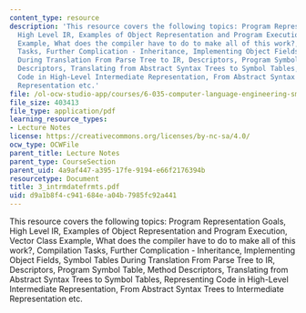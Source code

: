 ```yaml
---
content_type: resource
description: 'This resource covers the following topics: Program Representation Goals,
  High Level IR, Examples of Object Representation and Program Execution, Vector Class
  Example, What does the compiler have to do to make all of this work?, Compilation
  Tasks, Further Complication - Inheritance, Implementing Object Fields, Symbol Tables
  During Translation From Parse Tree to IR, Descriptors, Program Symbol Table, Method
  Descriptors, Translating from Abstract Syntax Trees to Symbol Tables, Representing
  Code in High-Level Intermediate Representation, From Abstract Syntax Trees to Intermediate
  Representation etc.'
file: /ol-ocw-studio-app/courses/6-035-computer-language-engineering-sma-5502-fall-2005/d9a1b8f4c941684ea04b7985fc92a441_3_intrmdatefrmts.pdf
file_size: 403413
file_type: application/pdf
learning_resource_types:
- Lecture Notes
license: https://creativecommons.org/licenses/by-nc-sa/4.0/
ocw_type: OCWFile
parent_title: Lecture Notes
parent_type: CourseSection
parent_uid: 4a9af447-a395-17fe-9194-e66f2176394b
resourcetype: Document
title: 3_intrmdatefrmts.pdf
uid: d9a1b8f4-c941-684e-a04b-7985fc92a441
---
```

This resource covers the following topics: Program Representation Goals, High Level IR, Examples of Object Representation and Program Execution, Vector Class Example, What does the compiler have to do to make all of this work?, Compilation Tasks, Further Complication - Inheritance, Implementing Object Fields, Symbol Tables During Translation From Parse Tree to IR, Descriptors, Program Symbol Table, Method Descriptors, Translating from Abstract Syntax Trees to Symbol Tables, Representing Code in High-Level Intermediate Representation, From Abstract Syntax Trees to Intermediate Representation etc.
